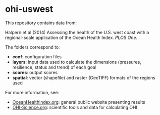 ohi-uswest
==========

This repository contains data from:

Halpern et al (2014) Assessing the health of the U.S. west coast with a regional-scale application of the Ocean Health Index. _PLOS One_.

The folders correspond to:

- **conf**: configuration files
- **layers**: input data used to calculate the dimensions (pressures, resilience, status and trend) of each goal
- **scores**: output scores
- **spatial**: vector (shapefile) and raster (GeoTIFF) formats of the regions used

For more information, see:

- [OceanHealthIndex.org](oceanhealthindex.org): general public website presenting results
- [OHI-Science.org](ohi-science.org): scientific tools and data for calculating OHI